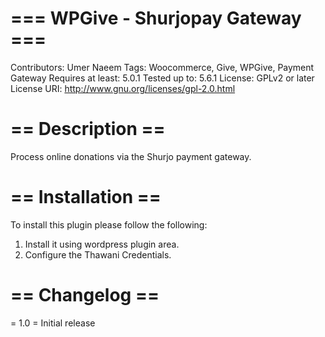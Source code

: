 # === WPGive - Shurjopay Gateway ===
Contributors: Umer Naeem
Tags: Woocommerce, Give, WPGive, Payment Gateway
Requires at least: 5.0.1
Tested up to: 5.6.1
License: GPLv2 or later
License URI: http://www.gnu.org/licenses/gpl-2.0.html


# == Description ==

Process online donations via the Shurjo payment gateway.

# == Installation ==
To install this plugin please follow the following:

1. Install it using wordpress plugin area.
2. Configure the Thawani Credentials.

# == Changelog ==
= 1.0 =
Initial release
